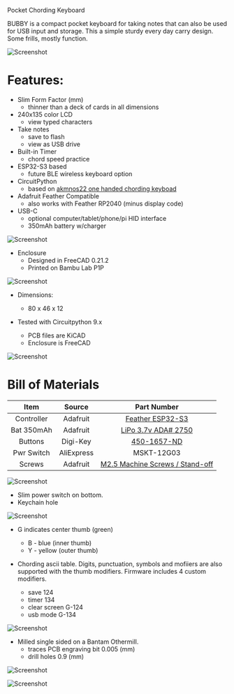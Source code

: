 Pocket Chording Keyboard

BUBBY is a compact pocket keyboard for taking notes that can also be used for USB input and storage. This a simple sturdy every day carry design. Some frills, mostly function.

![Screenshot](pics/hands-on.jpeg)

Features:
===

* Slim Form Factor (mm)
    * thinner than a deck of cards in all dimensions
* 240x135 color LCD
    * view typed characters 
* Take notes
    * save to flash
    * view as USB drive
* Built-in Timer
    * chord speed practice
* ESP32-S3 based
    * future BLE wireless keyboard option
* CircuitPython 
    * based on [akmnos22 one handed chording keyboad](https://www.instructables.com/One-Handed-Chording-Keyboard/)
* Adafruit Feather Compatible
    * also works with Feather RP2040 (minus display code)
* USB-C 
    * optional computer/tablet/phone/pi HID interface
    * 350mAh battery w/charger


![Screenshot](pics/freecad.jpeg)

* Enclosure
    * Designed in FreeCAD 0.21.2
    * Printed on Bambu Lab P1P

![Screenshot](pics/kicad-pcb.jpeg)

* Dimensions:
    * 80 x 46 x 12 

* Tested with Circuitpython 9.x
    * PCB files are KiCAD
    * Enclosure is FreeCAD

![Screenshot](pics/open.jpeg)

Bill of Materials
===

| Item       | Source     | Part Number        |
|:----------:|:----------:|:------------------:|
| Controller | Adafruit   | [Feather ESP32-S3](https://www.adafruit.com/product/5483) |
| Bat 350mAh | Adafruit   | [LiPo 3.7v ADA# 2750](https://www.adafruit.com/product/2750) |
| Buttons    | Digi-Key   | [450-1657-ND](450-1657-ND) |
| Pwr Switch | AliExpress | MSKT-12G03 |
| Screws     | Adafruit   | [M2.5 Machine Screws / Stand-off](https://www.adafruit.com/product/3299) |

![Screenshot](pics/bottom.jpeg)

* Slim power switch on bottom.
* Keychain hole

![Screenshot](pics/chords.jpeg)

* G indicates center thumb (green)
    * B - blue (inner thumb)
    * Y - yellow (outer thumb)

* Chording ascii table. Digits, punctuation, symbols and mofiiers are also supported with the thumb modifiers. Firmware includes 4 custom modifiers.
    * save 124
    * timer 134
    * clear screen G-124
    * usb mode G-134

![Screenshot](pics/milled-pcb.jpeg)

* Milled single sided on a Bantam Othermill.
    * traces PCB engraving bit 0.005 (mm)
    * drill holes 0.9 (mm)

![Screenshot](pics/sch.jpeg)

![Screenshot](pics/front.jpeg)
